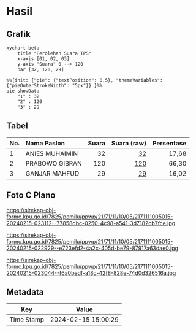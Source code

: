 # Hasil

## Grafik

```mermaid
xychart-beta
    title "Perolehan Suara TPS"
    x-axis [01, 02, 03]
    y-axis "Suara" 0 --> 120
    bar [32, 120, 29]
```

```mermaid
%%{init: {"pie": {"textPosition": 0.5}, "themeVariables": {"pieOuterStrokeWidth": "5px"}} }%%
pie showData
    "1" : 32
    "2" : 120
    "3" : 29
```

## Tabel

| No. | Nama Paslon    | Suara | Suara (raw) | Persentase |
|:--- |:-------------- | -----:| -----------:| ----------:|
| 1   | ANIES MUHAIMIN | 32    | [32][p-1]   | 17,68      |
| 2   | PRABOWO GIBRAN | 120   | [120][p-2]  | 66,30      |
| 3   | GANJAR MAHFUD  | 29    | [29][p-3]   | 16,02      |


[p-1]: https://github.com/gigit-pemilu/pemilu-2024-21-kepulauan-riau/blob/main/pilpres/hitung-suara/sub/21-kepulauan-riau/sub/71-kota-batam/sub/11-sagulung/sub/1005-sungai-langkai/sub/015-tps/sub/paslon-1.txt
[p-2]: https://github.com/gigit-pemilu/pemilu-2024-21-kepulauan-riau/blob/main/pilpres/hitung-suara/sub/21-kepulauan-riau/sub/71-kota-batam/sub/11-sagulung/sub/1005-sungai-langkai/sub/015-tps/sub/paslon-2.txt
[p-3]: https://github.com/gigit-pemilu/pemilu-2024-21-kepulauan-riau/blob/main/pilpres/hitung-suara/sub/21-kepulauan-riau/sub/71-kota-batam/sub/11-sagulung/sub/1005-sungai-langkai/sub/015-tps/sub/paslon-3.txt

## Foto C Plano

https://sirekap-obj-formc.kpu.go.id/7825/pemilu/ppwp/21/71/11/10/05/2171111005015-20240215-023112--77858dbc-0250-4c98-a541-3d7182cb7fce.jpg

https://sirekap-obj-formc.kpu.go.id/7825/pemilu/ppwp/21/71/11/10/05/2171111005015-20240215-022929--e723efd2-4a2c-405d-be79-87917a63dae0.jpg

https://sirekap-obj-formc.kpu.go.id/7825/pemilu/ppwp/21/71/11/10/05/2171111005015-20240215-023044--f6a0bedf-a18c-42f8-828e-74d0d326516a.jpg


## Metadata

| Key        | Value               |
| ---------- | ------------------- |
| Time Stamp | 2024-02-15 15:00:29 |



